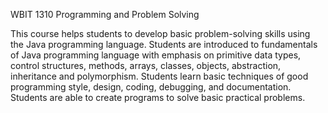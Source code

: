 
WBIT 1310 Programming and Problem Solving

This course helps students to develop basic problem-solving skills using the Java programming language. Students are introduced to fundamentals of Java programming language with emphasis on primitive data types, control structures, methods, arrays, classes, objects, abstraction, inheritance and polymorphism. Students learn basic techniques of good programming style, design, coding, debugging, and documentation. Students are able to create programs to solve basic practical problems.
